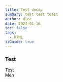 ```yaml
---
title: Test decap
summary: test test teast
author: dlee
date: 2024-01-16
toc: false
tags:
  - HTML
isGuide: true
---
```

<h3 class="accordion">Test</h3>
        <div class="accordion__panel">
          Test
        </div>

<div class="callout__tip"><span class="callout__icon"></span><span class="callout__text">Meh</span></div>
